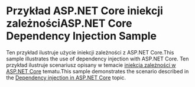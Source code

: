 # <a name="aspnet-core-dependency-injection-sample"></a><span data-ttu-id="359fa-101">Przykład ASP.NET Core iniekcji zależności</span><span class="sxs-lookup"><span data-stu-id="359fa-101">ASP.NET Core Dependency Injection Sample</span></span>

<span data-ttu-id="359fa-102">Ten przykład ilustruje użycie iniekcji zależności z ASP.NET Core.</span><span class="sxs-lookup"><span data-stu-id="359fa-102">This sample illustrates the use of dependency injection with ASP.NET Core.</span></span> <span data-ttu-id="359fa-103">Ten przykład ilustruje scenariusz opisany w temacie [iniekcja zależności w ASP.NET Core](https://docs.microsoft.com/aspnet/core/fundamentals/dependency-injection) tematu.</span><span class="sxs-lookup"><span data-stu-id="359fa-103">This sample demonstrates the scenario described in the [Dependency injection in ASP.NET Core](https://docs.microsoft.com/aspnet/core/fundamentals/dependency-injection) topic.</span></span>
